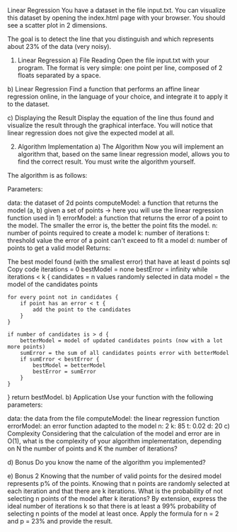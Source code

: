 Linear Regression
You have a dataset in the file input.txt. You can visualize this dataset by opening the index.html page with your browser. You should see a scatter plot in 2 dimensions.

The goal is to detect the line that you distinguish and which represents about 23% of the data (very noisy).

1) Linear Regression
a) File Reading
Open the file input.txt with your program. The format is very simple: one point per line, composed of 2 floats separated by a space.

b) Linear Regression
Find a function that performs an affine linear regression online, in the language of your choice, and integrate it to apply it to the dataset.

c) Displaying the Result
Display the equation of the line thus found and visualize the result through the graphical interface. You will notice that linear regression does not give the expected model at all.

2) Algorithm Implementation
a) The Algorithm
Now you will implement an algorithm that, based on the same linear regression model, allows you to find the correct result. You must write the algorithm yourself.

The algorithm is as follows:

Parameters:

data: the dataset of 2d points
computeModel: a function that returns the model (a, b) given a set of points -> here you will use the linear regression function used in 1)
errorModel: a function that returns the error of a point to the model. The smaller the error is, the better the point fits the model.
n: number of points required to create a model
k: number of iterations
t: threshold value the error of a point can't exceed to fit a model
d: number of points to get a valid model
Returns:

The best model found (with the smallest error) that have at least d points
sql
Copy code
iterations = 0
bestModel = none
bestError = infinity
while iterations < k {
    candidates = n values randomly selected in data
    model = the model of the candidates points

    for every point not in candidates {
        if point has an error < t {
            add the point to the candidates
        }
    }

    if number of candidates is > d {
        betterModel = model of updated candidates points (now with a lot more points)
        sumError = the sum of all candidates points error with betterModel
        if sumError < bestError {
            bestModel = betterModel
            bestError = sumError
        }
    }
}
return bestModel.
b) Application
Use your function with the following parameters:

data: the data from the file
computeModel: the linear regression function
errorModel: an error function adapted to the model
n: 2
k: 85
t: 0.02
d: 20
c) Complexity
Considering that the calculation of the model and error are in O(1), what is the complexity of your algorithm implementation, depending on N the number of points and K the number of iterations?

d) Bonus
Do you know the name of the algorithm you implemented?

e) Bonus 2
Knowing that the number of valid points for the desired model represents p% of the points. Knowing that n points are randomly selected at each iteration and that there are k iterations. What is the probability of not selecting n points of the model after k iterations? By extension, express the ideal number of iterations k so that there is at least a 99% probability of selecting n points of the model at least once. Apply the formula for n = 2 and p = 23% and provide the result.